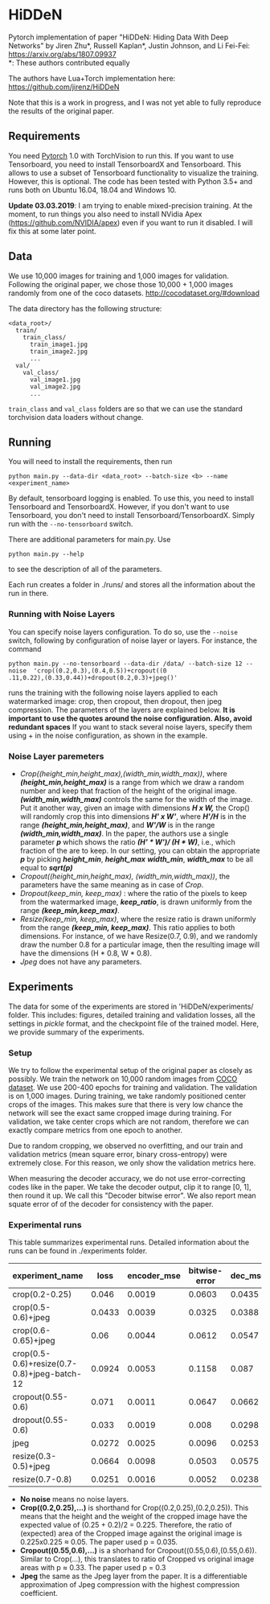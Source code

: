 # HiDDeN
Pytorch implementation of paper "HiDDeN: Hiding Data With Deep Networks" by Jiren Zhu*, Russell Kaplan*, Justin Johnson, and Li Fei-Fei: https://arxiv.org/abs/1807.09937  
*: These authors contributed equally

The authors have Lua+Torch implementation here: https://github.com/jirenz/HiDDeN

Note that this is a work in progress, and I was not yet able to fully reproduce the results of the original paper.

## Requirements

You need [Pytorch](https://pytorch.org/) 1.0 with TorchVision to run this.
If you want to use Tensorboard, you need to install TensorboardX and Tensorboard. This allows to use a subset of Tensorboard functionality to visualize the training. However, this is optional.
The code has been tested with Python 3.5+ and runs both on Ubuntu 16.04, 18.04 and Windows 10.

**Update 03.03.2019**: I am trying to enable mixed-precision training. At the moment, to run things you also need to install NVidia Apex (https://github.com/NVIDIA/apex) even if you want to run it disabled. I will fix this at some later point. 

## Data

We use 10,000 images for training and 1,000 images for validation. Following the original paper, we chose 
those 10,000 + 1,000 images randomly from one of the coco datasets.  http://cocodataset.org/#download

The data directory has the following structure:
```
<data_root>/
  train/
    train_class/
      train_image1.jpg
      train_image2.jpg
      ...
  val/
    val_class/
      val_image1.jpg
      val_image2.jpg
      ...
```

```train_class``` and ```val_class``` folders are so that we can use the standard torchvision data loaders without change.

## Running

You will need to install the requirements, then run 
```
python main.py --data-dir <data_root> --batch-size <b> --name <experiment_name>
```
By default, tensorboard logging is enabled. To use this, you need to install Tensorboard and TensorboardX. 
However, if you don't want to use Tensorboard, you don't need to install Tensorboard/TensorboardX. Simply run with the 
```--no-tensorboard``` switch.

There are additional parameters for main.py. Use
```
python main.py --help
```
to see the description of all of the parameters.

Each run creates a folder in ./runs/<date-and-time> and stores all the information about the run in there.


### Running with Noise Layers
You can specify noise layers configuration. To do so, use the ```--noise``` switch, following by configuration of noise layer or layers.
For instance, the command 
```
python main.py --no-tensorboard --data-dir /data/ --batch-size 12 --noise  'crop((0.2,0.3),(0.4,0.5))+cropout((0
.11,0.22),(0.33,0.44))+dropout(0.2,0.3)+jpeg()'
```
runs the training with the following noise layers applied to each watermarked image: crop, then cropout, then dropout, then jpeg compression. The parameters of the layers are explained below. **It is important to use the quotes around the noise configuration. Also, avoid redundant spaces** If you want to stack several noise layers, specify them using + in the noise configuration, as shown in the example. 

### Noise Layer paremeters
* _Crop((height_min,height_max),(width_min,width_max))_, where **_(height_min,height_max)_** is a range from which we draw a random number and keep that fraction of the height of the original image. **_(width_min,width_max)_** controls the same for the width of the image. 
Put it another way, given an image with dimensions **_H x W,_** the Crop() will randomly crop this into dimensions **_H' x W'_**, where **_H'/H_** is in the range **_(height_min,height_max)_**, and **_W'/W_** is in the range **_(width_min,width_max)_**. In the paper, the authors use a single parameter **_p_** which shows the ratio **_(H' * W')/ (H * W)_**, i.e., which fraction of the are to keep. In our setting, you can obtain the appropriate **_p_** by picking **_height_min_**, **_height_max_**  **_width_min_**, **_width_max_** to be all equal to **_sqrt(p)_**
*  _Cropout((height_min,height_max), (width_min,width_max))_, the parameters have the same meaning as in case of _Crop_. 
* _Dropout(keep_min, keep_max)_ : where the ratio of the pixels to keep from the watermarked image, **_keep_ratio_**, is drawn uniformly from the range **_(keep_min,keep_max)_**.
* _Resize(keep_min, keep_max)_, where the resize ratio is drawn uniformly from the range **_(keep_min, keep_max)_**. This ratio applies to both dimensions. For instance, of we have Resize(0.7, 0.9), and we randomly draw the number 0.8 for a particular image, then the resulting image will have the dimensions (H * 0.8, W * 0.8).
* _Jpeg_ does not have any parameters. 


## Experiments
The data for some of the experiments are stored in 'HiDDeN/experiments/<name of the experiment> folder. This includes: figures, detailed training and validation losses, all the settings in *pickle* format, and the checkpoint file of the trained model. Here, we provide summary of the experiments.

### Setup
We try to follow the experimental setup of the original paper as closely as possibly.
We train the network on 10,000 random images from [COCO dataset](http://cocodataset.org/#home). We use 200-400 epochs for training and validation.
The validation is on 1,000 images. During training, we take randomly positioned center crops of the images. This makes sure that there is very low chance the network will see the exact same cropped image during training. For validation, we take center crops which are not random, therefore we can exactly compare metrics from one epoch to another. 

Due to random cropping, we observed no overfitting, and our train and validation metrics (mean square error, binary cross-entropy) were extremely close. For this reason, we only show the validation metrics here. 

When measuring the decoder accuracy, we do not use error-correcting codes like in the paper. We take the decoder output, clip it to range [0, 1], then round it up. We call this "Decoder bitwise error". We also report mean squate error of of the decoder for consistency with the paper.


### Experimental runs 

This table summarizes experimental runs. Detailed information about the runs can be found in ./experiments folder.

|experiment_name | loss | encoder_mse | bitwise-error | dec_mse | epoch |
|----------------------------|----------------|----------------|------------------------|-------------|----------------|
|crop(0.2-0.25) | 0.046 | 0.0019 | 0.0603 | 0.0435 | 300 |
|crop(0.5-0.6)+jpeg | 0.0433 | 0.0039 | 0.0325 | 0.0388 | 300 |
|crop(0.6-0.65)+jpeg | 0.06 | 0.0044 | 0.0612 | 0.0547 | 300 |
|crop(0.5-0.6)+resize(0.7-0.8)+jpeg-batch-12 | 0.0924 | 0.0053 | 0.1158 | 0.087 | 400 |
|cropout(0.55-0.6) | 0.071 | 0.0011 | 0.0647 | 0.0662 | 300 |
|dropout(0.55-0.6) | 0.033 | 0.0019 | 0.008 | 0.0298 | 300 |
|jpeg | 0.0272 | 0.0025 | 0.0096 | 0.0253 | 300 | 
|resize(0.3-0.5)+jpeg | 0.0664 | 0.0098 | 0.0503 | 0.0575 | 400 | 
|resize(0.7-0.8) | 0.0251 | 0.0016 | 0.0052 | 0.0238 | 300 | 


* **No noise** means no noise layers.
* **Crop((0.2,0.25),...)** is shorthand for Crop((0.2,0.25),(0.2,0.25)). This means that the height and the weight of the cropped image have the expected value of (0.25 + 0.2)/2 = 0.225. Therefore, the ratio of (expected) area of the  Cropped image against the original image is 0.225x0.225 ≈ 0.05. The paper used p = 0.035.
* **Cropout((0.55,0.6),...)** is a shorhand for Cropout((0.55,0.6),(0.55,0.6)). Similar to Crop(...), this translates to ratio of Cropped vs original image areas with p ≈ 0.33. The paper used p = 0.3
* **Jpeg** the same as the Jpeg layer from the paper. It is a differentiable approximation of Jpeg compression with the highest compression coefficient.


